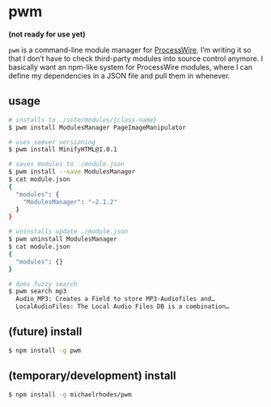 
# pwm

**(not ready for use yet)**

`pwm` is a command-line module manager for [ProcessWire](https://github.com/ryancramerdesign/ProcessWire). I’m writing it so that I don’t have to check third-party modules into source control anymore. I basically want an npm-like system for ProcessWire modules, where I can define my dependencies in a JSON file and pull them in whenever.


## usage
```sh
# installs to ./site/modules/{class-name}
$ pwm install ModulesManager PageImageManipulator

# uses semver versioning
$ pwm install MinifyHTML@1.0.1

# saves modules to ./module.json
$ pwm install --save ModulesManager
$ cat module.json
{
  "modules": {
    "ModulesManager": "~2.1.2"
  }
}

# uninstalls update ./module.json
$ pwm uninstall ModulesManager
$ cat module.json
{
  "modules": {}
}

# does fuzzy search
$ pwm search mp3
  Audio_MP3: Creates a Field to store MP3-Audiofiles and…
  LocalAudioFiles: The Local Audio Files DB is a combination…
```

## (future) install
```sh
$ npm install -g pwm
```

## (temporary/development) install
``` sh
$ npm install -g michaelrhodes/pwm
```
